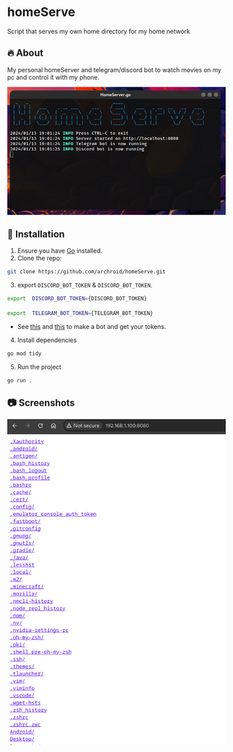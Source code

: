 # homeServe
Script that serves my own home directory for my home network

## 🔥 About

My personal homeServer and telegram/discord bot to watch movies on my pc and control it with my phone.

![](./screenshot.png)


## 🔨 Installation


1. Ensure you have [Go](https://go.dev/dl/) installed.
2. Clone the repo:
 ```sh
git clone https://github.com/archroid/homeServe.git
```

3. export `DISCORD_BOT_TOKEN` & `DISCORD_BOT_TOKEN`.

```sh
export  DISCORD_BOT_TOKEN={DISCORD_BOT_TOKEN}

export  TELEGRAM_BOT_TOKEN={TELEGRAM_BOT_TOKEN}
```

* See [this](https://www.writebots.com/discord-bot-token/) and [this](https://core.telegram.org/bots/tutorial#obtain-your-bot-token) to make a bot and get your tokens.


4. Install dependencies
```sh
go mod tidy
```

5. Run the project
```sh
go run .
```


## 📷 Screenshots
![](./screenshot2.png)

